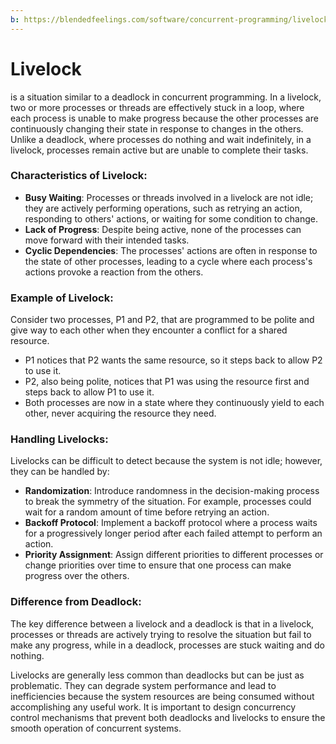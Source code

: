 ```yaml
---
b: https://blendedfeelings.com/software/concurrent-programming/livelock.md
---
```


# Livelock 
is a situation similar to a deadlock in concurrent programming. In a livelock, two or more processes or threads are effectively stuck in a loop, where each process is unable to make progress because the other processes are continuously changing their state in response to changes in the others. Unlike a deadlock, where processes do nothing and wait indefinitely, in a livelock, processes remain active but are unable to complete their tasks.

### Characteristics of Livelock:
- **Busy Waiting**: Processes or threads involved in a livelock are not idle; they are actively performing operations, such as retrying an action, responding to others' actions, or waiting for some condition to change.
- **Lack of Progress**: Despite being active, none of the processes can move forward with their intended tasks.
- **Cyclic Dependencies**: The processes' actions are often in response to the state of other processes, leading to a cycle where each process's actions provoke a reaction from the others.

### Example of Livelock:
Consider two processes, P1 and P2, that are programmed to be polite and give way to each other when they encounter a conflict for a shared resource.

- P1 notices that P2 wants the same resource, so it steps back to allow P2 to use it.
- P2, also being polite, notices that P1 was using the resource first and steps back to allow P1 to use it.
- Both processes are now in a state where they continuously yield to each other, never acquiring the resource they need.

### Handling Livelocks:
Livelocks can be difficult to detect because the system is not idle; however, they can be handled by:

- **Randomization**: Introduce randomness in the decision-making process to break the symmetry of the situation. For example, processes could wait for a random amount of time before retrying an action.
- **Backoff Protocol**: Implement a backoff protocol where a process waits for a progressively longer period after each failed attempt to perform an action.
- **Priority Assignment**: Assign different priorities to different processes or change priorities over time to ensure that one process can make progress over the others.

### Difference from Deadlock:
The key difference between a livelock and a deadlock is that in a livelock, processes or threads are actively trying to resolve the situation but fail to make any progress, while in a deadlock, processes are stuck waiting and do nothing.

Livelocks are generally less common than deadlocks but can be just as problematic. They can degrade system performance and lead to inefficiencies because the system resources are being consumed without accomplishing any useful work. It is important to design concurrency control mechanisms that prevent both deadlocks and livelocks to ensure the smooth operation of concurrent systems.